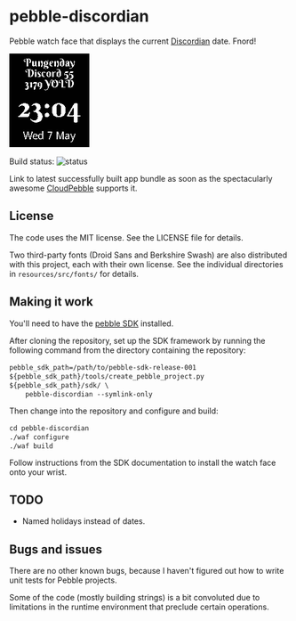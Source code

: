 pebble-discordian
=================

Pebble watch face that displays the current
[Discordian](https://en.wikipedia.org/wiki/Discordianism) date. Fnord!

![screenshot](screenshots/discordian-2013-05-07-23.png)

Build status: ![status](https://cloudpebble.net/ide/project/1231/status.png)

Link to latest successfully built app bundle as soon as the spectacularly
awesome [CloudPebble](http://cloudpebble.net) supports it.

License
-------

The code uses the MIT license. See the LICENSE file for details.

Two third-party fonts (Droid Sans and Berkshire Swash) are also distributed
with this project, each with their own license. See the individual directories
in `resources/src/fonts/` for details.

Making it work
--------------

You'll need to have the [pebble SDK](http://developer.getpebble.com/)
installed.

After cloning the repository, set up the SDK framework by running the following
command from the directory containing the repository:

    pebble_sdk_path=/path/to/pebble-sdk-release-001
    ${pebble_sdk_path}/tools/create_pebble_project.py ${pebble_sdk_path}/sdk/ \
        pebble-discordian --symlink-only

Then change into the repository and configure and build:

    cd pebble-discordian
    ./waf configure
    ./waf build

Follow instructions from the SDK documentation to install the watch face onto
your wrist.

TODO
----

 * Named holidays instead of dates.

Bugs and issues
---------------

There are no other known bugs, because I haven't figured out how to write unit
tests for Pebble projects.

Some of the code (mostly building strings) is a bit convoluted due to
limitations in the runtime environment that preclude certain operations.
